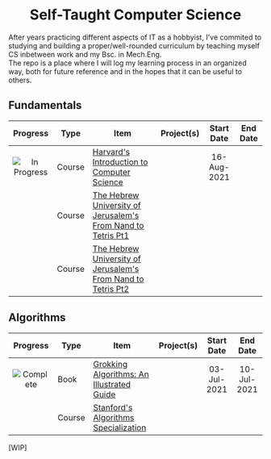 # <center>Self-Taught Computer Science</center>
After years practicing different aspects of IT as a hobbyist, I've commited to studying and building a proper/well-rounded curriculum by teaching myself CS inbetween work and my Bsc. in Mech.Eng.<br>
The repo is a place where I will log my learning process in an organized way, both for future reference and in the hopes that it can be useful to others.<br>

## Fundamentals

| Progress | Type | Item | Project(s) | Start Date | End Date |
| :------: | ------ | ------ | ------------ | :-------: | :-------: |
|![In Progress](https://image.flaticon.com/icons/png/24/189/189792.png)| Course | [Harvard's Introduction to Computer Science](https://www.edx.org/course/introduction-computer-science-harvardx-cs50x)|  |16-Aug-2021||
|| Course | [The Hebrew University of Jerusalem's From Nand to Tetris Pt1](https://www.coursera.org/course/nand2tetris1) || ||
|| Course | [The Hebrew University of Jerusalem's From Nand to Tetris Pt2](https://www.coursera.org/learn/nand2tetris2) || ||

## Algorithms

| Progress | Type | Item | Project(s) | Start Date | End Date |
| :------: | ------ | ------ | ------------ | :-------: | :-------: |
|![Complete](https://image.flaticon.com/icons/png/24/190/190411.png)| Book| [Grokking Algorithms: An Illustrated Guide](https://www.amazon.com/Grokking-Algorithms-illustrated-programmers-curious/dp/1617292230)|  |03-Jul-2021|10-Jul-2021|
|| Course| [Stanford's Algorithms Specialization](https://www.coursera.org/specializations/algorithms)|  |||

[WIP]
